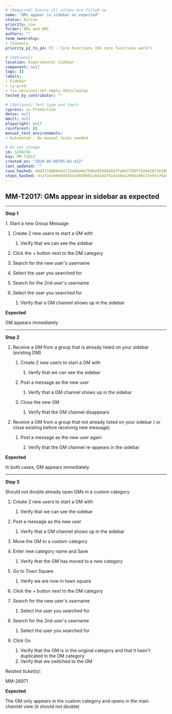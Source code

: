 ```yaml
---
# (Required) Ensure all values are filled up
name: "GMs appear in sidebar as expected"
status: Active
priority: Low
folder: DMs and GMs
authors: ""
team_ownership: 
- Channels
priority_p1_to_p4: P2 - Core Functions (Do core functions work?)

# (Optional)
location: Experimental Sidebar
component: null
tags: []
labels: 
- Sidebar
- cy-prod
- fix-versions-not-empty-2022cleanup
tested_by_contributor: ""

# (Optional) Test type and tools
cypress: in Production
detox: null
mmctl: null
playwright: null
rainforest: []
manual_test_environments: 
- Automated - No manual tests needed

# Do not change
id: 5294794
key: MM-T2017
created_on: "2020-05-06T05:05:42Z"
last_updated: ""
case_hashed: d4d3718068ed4715a6b40e70dbe959602bb7fa6df700ff02441073e388b33a44da9e6d17a7176324b0f9e7735cc98d5e
steps_hashed: dcaf2e3e0e64645e24859b01c84344791dcb0ea2994c60c57e07e70a9a6d3b573d42365bdf5be5eab6bc56ba0a09f6e7
---
```


<!-- (Auto-generated) Based on frontmatter's "key" and "name" -->

## MM-T2017: GMs appear in sidebar as expected

---

**Step 1**

1\. Start a new Group Message

1. Create 2 new users to start a GM with

   1. Verify that we can see the sidebar

2. Click the + button next to the DM category

3. Search for the new user's username

4. Select the user you searched for

5. Search for the 2nd user's username

6. Select the user you searched for

   1. Verify that a GM channel shows up in the sidebar

**Expected**

GM appears immediately

---

**Step 2**

1. Receive a GM from a group that is already listed on your sidebar (existing DM)

   1. Create 2 new users to start a GM with

      1. Verify that we can see the sidebar

   2. Post a message as the new user

      1. Verify that a GM channel shows up in the sidebar

   3. Close the new GM

      1. Verify that the GM channel disappears

2. Receive a GM from a group that not already listed on your sidebar ( or close existing before receiving new message)

   1. Post a message as the new user again

      1. Verify that the GM channel re-appears in the sidebar

**Expected**

In both cases, GM appears immediately.

---

**Step 3**

Should not double already open GMs in a custom category

1. Create 2 new users to start a GM with

   1. Verify that we can see the sidebar

2. Post a message as the new user

   1. Verify that a GM channel shows up in the sidebar

3. Move the GM to a custom category

4. Enter new category name and Save

   1. Verify that the GM has moved to a new category

5. Go to Town Square

   1. Verify we are now in town square

6. Click the + button next to the DM category

7. Search for the new user's username

   1. Select the user you searched for

8. Search for the 2nd user's username

   1. Select the user you searched for

9. Click Go

   1. Verify that the GM is in the original category and that it hasn't duplicated in the DM category
   2. Verify that we switched to the GM

_Related ticket(s):_

MM-26971

**Expected**

The GM only appears in the custom category and opens in the main channel view (it should not double)

